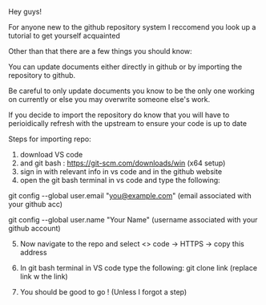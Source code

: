 Hey guys!

For anyone new to the github repository system I reccomend you look up a tutorial to get yourself acquainted

Other than that there are a few things you should know:

You can update documents either directly in github or by importing the repository to github. 

Be careful to only update documents you know to be the only one working on currently or else you may overwrite someone else's work.

If you decide to import the repository do know that you will have to perioidically refresh with the upstream to ensure your code is up to date

Steps for importing repo:

1. download VS code 
2. and git bash : https://git-scm.com/downloads/win (x64 setup)
3. sign in with relevant info in vs code and in the github website
4. open the git bash terminal in vs code and type the following:

git config --global user.email "you@example.com" (email associated with your github acc)

git config --global user.name "Your Name" (username associated with your github account)

5. Now navigate to the repo and select <> code -> HTTPS -> copy this address

6. In git bash terminal in VS code type the following: git clone link
(replace link w the link)
7. You should be good to go ! (Unless I forgot a step)

